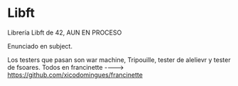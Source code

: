 # Libft
Librería Libft de 42, AUN EN PROCESO

Enunciado en subject.

Los testers que pasan son war machine, Tripouille, tester de alelievr y tester de fsoares. Todos en francinette ----> https://github.com/xicodomingues/francinette
